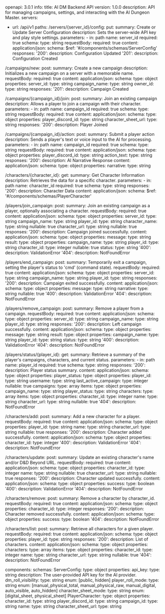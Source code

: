openapi: 3.0.1
info:
  title: AI DM Backend API
  version: 1.0.0
  description: API for managing campaigns, settings, and interacting with the AI Dungeon Master.
servers:
  - url: /api/v1
paths:
  /servers/{server_id}/config:
    put:
      summary: Create or Update Server Configuration
      description: Sets the server-wide API key and play style settings.
      parameters:
        - in: path
          name: server_id
          required: true
          schema:
            type: string
      requestBody:
        required: true
        content:
          application/json:
            schema:
              $ref: '#/components/schemas/ServerConfig'
      responses:
        '200':
          description: Configuration Updated
        '201':
          description: Configuration Created

  /campaigns/new:
    post:
      summary: Create a new campaign
      description: Initializes a new campaign on a server with a memorable name.
      requestBody:
        required: true
        content:
          application/json:
            schema:
              type: object
              properties:
                server_id:
                  type: string
                campaign_name:
                  type: string
                owner_id:
                  type: string
      responses:
        '201':
          description: Campaign Created

  /campaigns/{campaign_id}/join:
    post:
      summary: Join an existing campaign
      description: Allows a player to join a campaign with their character.
      parameters:
        - in: path
          name: campaign_id
          required: true
          schema:
            type: string
      requestBody:
        required: true
        content:
          application/json:
            schema:
              type: object
              properties:
                player_discord_id:
                  type: string
                character_sheet_url:
                  type: string
      responses:
        '200':
          description: Player Joined

  /campaigns/{campaign_id}/action:
    post:
      summary: Submit a player action
      description: Sends a player's text or voice input to the AI for processing.
      parameters:
        - in: path
          name: campaign_id
          required: true
          schema:
            type: string
      requestBody:
        required: true
        content:
          application/json:
            schema:
              type: object
              properties:
                player_discord_id:
                  type: string
                action_text:
                  type: string
      responses:
        '200':
          description: AI Narrative Response
          content:
            application/json:
              schema:
                type: object
                properties:
                  narrative:
                    type: string

  /characters/{character_id}:
    get:
      summary: Get Character Information
      description: Retrieves the data for a specific character.
      parameters:
        - in: path
          name: character_id
          required: true
          schema:
            type: string
      responses:
        '200':
          description: Character Data
          content:
            application/json:
              schema:
                $ref: '#/components/schemas/PlayerCharacter'

  /players/join_campaign:
    post:
      summary: Join an existing campaign as a player, optionally associating a character.
      requestBody:
        required: true
        content:
          application/json:
            schema:
              type: object
              properties:
                server_id:
                  type: string
                campaign_name:
                  type: string
                player_id:
                  type: string
                character_name:
                  type: string
                  nullable: true
                character_url:
                  type: string
                  nullable: true
      responses:
        '200':
          description: Campaign joined successfully.
          content:
            application/json:
              schema:
                type: object
                properties:
                  message:
                    type: string
                  result:
                    type: object
                    properties:
                      campaign_name:
                        type: string
                      player_id:
                        type: string
                      character_id:
                        type: integer
                        nullable: true
                      status:
                        type: string
        '400':
          description: ValidationError
        '404':
          description: NotFoundError

  /players/end_campaign:
    post:
      summary: Temporarily exit a campaign, setting the player's status to 'cmd' (command state).
      requestBody:
        required: true
        content:
          application/json:
            schema:
              type: object
              properties:
                server_id:
                  type: string
                campaign_name:
                  type: string
                player_id:
                  type: string
      responses:
        '200':
          description: Campaign exited successfully.
          content:
            application/json:
              schema:
                type: object
                properties:
                  message:
                    type: string
                  narrative:
                    type: string
                    nullable: true
        '400':
          description: ValidationError
        '404':
          description: NotFoundError

  /players/remove_campaign:
    post:
      summary: Remove a player from a campaign.
      requestBody:
        required: true
        content:
          application/json:
            schema:
              type: object
              properties:
                server_id:
                  type: string
                campaign_name:
                  type: string
                player_id:
                  type: string
      responses:
        '200':
          description: Left campaign successfully.
          content:
            application/json:
              schema:
                type: object
                properties:
                  message:
                    type: string
                  result:
                    type: object
                    properties:
                      campaign_name:
                        type: string
                      player_id:
                        type: string
                      status:
                        type: string
        '400':
          description: ValidationError
        '404':
          description: NotFoundError

  /players/status/{player_id}:
    get:
      summary: Retrieve a summary of the player's campaigns, characters, and current status.
      parameters:
        - in: path
          name: player_id
          required: true
          schema:
            type: string
      responses:
        '200':
          description: Player status summary.
          content:
            application/json:
              schema:
                type: object
                properties:
                  player_status:
                    type: object
                    properties:
                      player_id:
                        type: string
                      username:
                        type: string
                      last_active_campaign:
                        type: integer
                        nullable: true
                      campaigns:
                        type: array
                        items:
                          type: object
                          properties:
                            campaign_name:
                              type: string
                            player_status:
                              type: string
                      characters:
                        type: array
                        items:
                          type: object
                          properties:
                            character_id:
                              type: integer
                            name:
                              type: string
                            character_url:
                              type: string
                              nullable: true
        '404':
          description: NotFoundError

  /characters/add:
    post:
      summary: Add a new character for a player.
      requestBody:
        required: true
        content:
          application/json:
            schema:
              type: object
              properties:
                player_id:
                  type: string
                name:
                  type: string
                character_url:
                  type: string
                  nullable: true
      responses:
        '200':
          description: Character added successfully.
          content:
            application/json:
              schema:
                type: object
                properties:
                  character_id:
                    type: integer
        '400':
          description: ValidationError
        '404':
          description: NotFoundError

  /characters/update:
    post:
      summary: Update an existing character's name and/or D&D Beyond URL.
      requestBody:
        required: true
        content:
          application/json:
            schema:
              type: object
              properties:
                character_id:
                  type: integer
                name:
                  type: string
                  nullable: true
                character_url:
                  type: string
                  nullable: true
      responses:
        '200':
          description: Character updated successfully.
          content:
            application/json:
              schema:
                type: object
                properties:
                  success:
                    type: boolean
        '400':
          description: ValidationError
        '404':
          description: NotFoundError

  /characters/remove:
    post:
      summary: Remove a character by character_id.
      requestBody:
        required: true
        content:
          application/json:
            schema:
              type: object
              properties:
                character_id:
                  type: integer
      responses:
        '200':
          description: Character removed successfully.
          content:
            application/json:
              schema:
                type: object
                properties:
                  success:
                    type: boolean
        '404':
          description: NotFoundError

  /characters/list:
    post:
      summary: Retrieve all characters for a given player.
      requestBody:
        required: true
        content:
          application/json:
            schema:
              type: object
              properties:
                player_id:
                  type: string
      responses:
        '200':
          description: List of characters.
          content:
            application/json:
              schema:
                type: object
                properties:
                  characters:
                    type: array
                    items:
                      type: object
                      properties:
                        character_id:
                          type: integer
                        name:
                          type: string
                        character_url:
                          type: string
                          nullable: true
        '404':
          description: NotFoundError

components:
  schemas:
    ServerConfig:
      type: object
      properties:
        api_key:
          type: string
          description: The user-provided API key for the AI provider.
        dm_roll_visibility:
          type: string
          enum: [public, hidden]
        player_roll_mode:
          type: string
          enum: [manual_physical_total, manual_physical_raw, manual_digital, auto_visible, auto_hidden]
        character_sheet_mode:
          type: string
          enum: [digital_sheet, physical_sheet]
    PlayerCharacter:
      type: object
      properties:
        character_id:
          type: string
        player_discord_id:
          type: string
        campaign_id:
          type: string
        name:
          type: string
        character_sheet_url:
          type: string